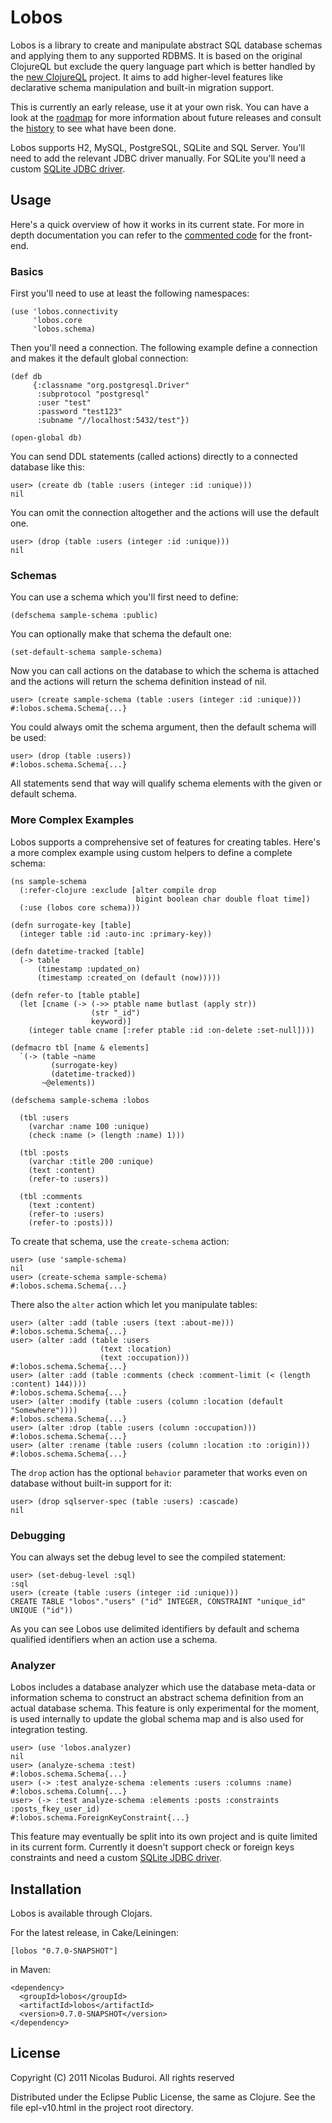 # Lobos

Lobos is a library to create and manipulate abstract SQL database
schemas and applying them to any supported RDBMS. It is based on the
original ClojureQL but exclude the query language part which is better
handled by the [new ClojureQL] project. It aims to add higher-level
features like declarative schema manipulation and built-in migration
support.

This is currently an early release, use it at your own risk. You can
have a look at the [roadmap] for more information about future releases
and consult the [history] to see what have been done.

Lobos supports H2, MySQL, PostgreSQL, SQLite and SQL Server. You'll need
to add the relevant JDBC driver manually. For SQLite you'll need a
custom [SQLite JDBC driver].

## Usage

Here's a quick overview of how it works in its current state. For more
in depth documentation you can refer to the [commented code] for the
front-end.

### Basics

First you'll need to use at least the following namespaces:
    
    (use 'lobos.connectivity
         'lobos.core
         'lobos.schema)

Then you'll need a connection. The following example define a connection
and makes it the default global connection:
    
    (def db
         {:classname "org.postgresql.Driver"
          :subprotocol "postgresql"
          :user "test"
          :password "test123"
          :subname "//localhost:5432/test"})

    (open-global db)

You can send DDL statements (called actions) directly to a connected
database like this:

    user> (create db (table :users (integer :id :unique)))
    nil

You can omit the connection altogether and the actions will use the
default one.

    user> (drop (table :users (integer :id :unique)))
    nil

### Schemas    

You can use a schema which you'll first need to define:

    (defschema sample-schema :public)

You can optionally make that schema the default one:

    (set-default-schema sample-schema)

Now you can call actions on the database to which the schema is attached
and the actions will return the schema definition instead of nil.

    user> (create sample-schema (table :users (integer :id :unique)))
    #:lobos.schema.Schema{...}

You could always omit the schema argument, then the default schema will
be used:

    user> (drop (table :users))
    #:lobos.schema.Schema{...}

All statements send that way will qualify schema elements with the given
or default schema.

### More Complex Examples

Lobos supports a comprehensive set of features for creating tables.
Here's a more complex example using custom helpers to define a complete
schema:

    (ns sample-schema
      (:refer-clojure :exclude [alter compile drop
                                bigint boolean char double float time])
      (:use (lobos core schema)))
    
    (defn surrogate-key [table]
      (integer table :id :auto-inc :primary-key))
    
    (defn datetime-tracked [table]
      (-> table
          (timestamp :updated_on)
          (timestamp :created_on (default (now)))))
    
    (defn refer-to [table ptable]
      (let [cname (-> (->> ptable name butlast (apply str))
                      (str "_id")
                      keyword)]
        (integer table cname [:refer ptable :id :on-delete :set-null])))
    
    (defmacro tbl [name & elements]
      `(-> (table ~name
             (surrogate-key)
             (datetime-tracked))
           ~@elements))
    
    (defschema sample-schema :lobos
      
      (tbl :users
        (varchar :name 100 :unique)
        (check :name (> (length :name) 1)))
    
      (tbl :posts
        (varchar :title 200 :unique)
        (text :content)
        (refer-to :users))
    
      (tbl :comments
        (text :content)
        (refer-to :users)
        (refer-to :posts)))

To create that schema, use the `create-schema` action:

    user> (use 'sample-schema)
    nil
    user> (create-schema sample-schema)
    #:lobos.schema.Schema{...}

There also the `alter` action which let you manipulate tables:

    user> (alter :add (table :users (text :about-me)))
    #:lobos.schema.Schema{...}
    user> (alter :add (table :users
                        (text :location)
                        (text :occupation)))
    #:lobos.schema.Schema{...}
    user> (alter :add (table :comments (check :comment-limit (< (length :content) 144))))
    #:lobos.schema.Schema{...}
    user> (alter :modify (table :users (column :location (default "Somewhere"))))
    #:lobos.schema.Schema{...}
    user> (alter :drop (table :users (column :occupation)))
    #:lobos.schema.Schema{...}
    user> (alter :rename (table :users (column :location :to :origin)))
    #:lobos.schema.Schema{...}

The `drop` action has the optional `behavior` parameter that works even
on database without built-in support for it:

    user> (drop sqlserver-spec (table :users) :cascade)
    nil
                    
### Debugging

You can always set the debug level to see the compiled statement:

    user> (set-debug-level :sql)
    :sql
    user> (create (table :users (integer :id :unique)))
    CREATE TABLE "lobos"."users" ("id" INTEGER, CONSTRAINT "unique_id" UNIQUE ("id"))

As you can see Lobos use delimited identifiers by default and schema
qualified identifiers when an action use a schema.

### Analyzer

Lobos includes a database analyzer which use the database meta-data or
information schema to construct an abstract schema definition from an
actual database schema. This feature is only experimental for the
moment, is used internally to update the global schema map and is also
used for integration testing.

    user> (use 'lobos.analyzer)
    nil
    user> (analyze-schema :test)
    #:lobos.schema.Schema{...}
    user> (-> :test analyze-schema :elements :users :columns :name)
    #:lobos.schema.Column{...}
    user> (-> :test analyze-schema :elements :posts :constraints :posts_fkey_user_id)
    #:lobos.schema.ForeignKeyConstraint{...}

This feature may eventually be split into its own project and is quite
limited in its current form. Currently it doesn't support check
or foreign keys constraints and need a custom [SQLite JDBC driver].

## Installation

Lobos is available through Clojars.

For the latest release, in Cake/Leiningen:

    [lobos "0.7.0-SNAPSHOT"]

in Maven:

    <dependency>
      <groupId>lobos</groupId>
      <artifactId>lobos</artifactId>
      <version>0.7.0-SNAPSHOT</version>
    </dependency>

## License

Copyright (C) 2011 Nicolas Buduroi. All rights reserved

Distributed under the Eclipse Public License, the same as Clojure. See
the file epl-v10.html in the project root directory.

[new ClojureQL]: https://github.com/LauJensen/clojureql
[roadmap]: https://github.com/budu/lobos/blob/master/roadmap.md
[history]: https://github.com/budu/lobos/blob/master/history.md
[SQLite JDBC driver]: https://github.com/budu/sqlitejdbc
[commented code]: http://budu.github.com/lobos/doc/uberdoc.frontend.html

